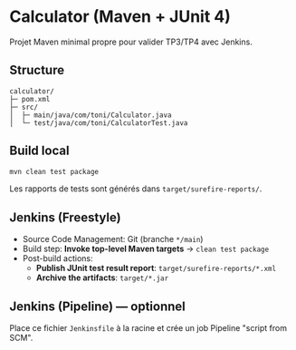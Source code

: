 # Calculator (Maven + JUnit 4)

Projet Maven minimal propre pour valider TP3/TP4 avec Jenkins.

## Structure
```
calculator/
├─ pom.xml
├─ src/
│  ├─ main/java/com/toni/Calculator.java
│  └─ test/java/com/toni/CalculatorTest.java
```

## Build local
```bash
mvn clean test package
```
Les rapports de tests sont générés dans `target/surefire-reports/`.

## Jenkins (Freestyle)
- Source Code Management: Git (branche `*/main`)
- Build step: **Invoke top-level Maven targets** → `clean test package`
- Post-build actions:
  - **Publish JUnit test result report**: `target/surefire-reports/*.xml`
  - **Archive the artifacts**: `target/*.jar`

## Jenkins (Pipeline) — optionnel
Place ce fichier `Jenkinsfile` à la racine et crée un job Pipeline "script from SCM".
